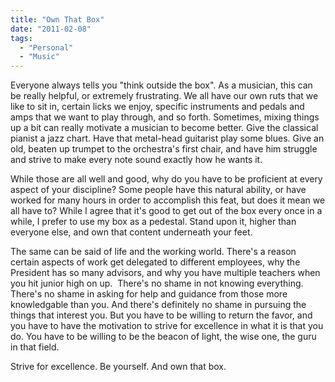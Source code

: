 ```yaml
---
title: "Own That Box"
date: "2011-02-08"
tags:
  - "Personal"
  - "Music"
---
```


Everyone always tells you "think outside the box". As a musician, this can be really helpful, or extremely frustrating. We all have our own ruts that we like to sit in, certain licks we enjoy, specific instruments and pedals and amps that we want to play through, and so forth. Sometimes, mixing things up a bit can really motivate a musician to become better. Give the classical pianist a jazz chart. Have that metal-head guitarist play some blues. Give an old, beaten up trumpet to the orchestra's first chair, and have him struggle and strive to make every note sound exactly how he wants it.

While those are all well and good, why do you have to be proficient at every aspect of your discipline? Some people have this natural ability, or have worked for many hours in order to accomplish this feat, but does it mean we all have to? While I agree that it's good to get out of the box every once in a while, I prefer to use my box as a pedestal. Stand upon it, higher than everyone else, and own that content underneath your feet.

The same can be said of life and the working world. There's a reason certain aspects of work get delegated to different employees, why the President has so many advisors, and why you have multiple teachers when you hit junior high on up.  There's no shame in not knowing everything. There's no shame in asking for help and guidance from those more knowledgable than you. And there's definitely no shame in pursuing the things that interest you. But you have to be willing to return the favor, and you have to have the motivation to strive for excellence in what it is that you do. You have to be willing to be the beacon of light, the wise one, the guru in that field.

Strive for excellence. Be yourself. And own that box.
